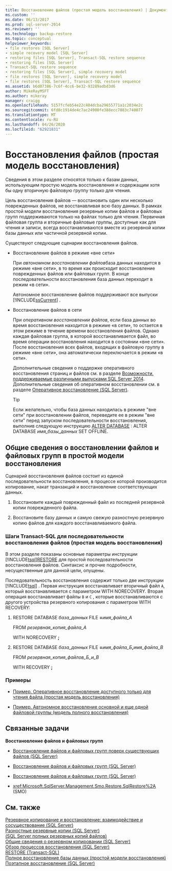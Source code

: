 ```yaml
---
title: Восстановление файлов (простая модель восстановления) | Документация Майкрософт
ms.custom: ''
ms.date: 06/13/2017
ms.prod: sql-server-2014
ms.reviewer: ''
ms.technology: backup-restore
ms.topic: conceptual
helpviewer_keywords:
- file restores [SQL Server]
- simple recovery model [SQL Server]
- restoring files [SQL Server], Transact-SQL restore sequence
- restoring files [SQL Server]
- Transact-SQL restore sequence
- restoring files [SQL Server], simple recovery model
- file restores [SQL Server], simple recovery model
- file restores [SQL Server], Transact-SQL restore sequence
ms.assetid: b6d07386-7c6f-4cc6-be32-93289adbd3d6
author: MikeRayMSFT
ms.author: mikeray
manager: craigg
ms.openlocfilehash: 5157fcfeb54e22c404dcba29655771a1c2034e2c
ms.sourcegitcommit: 6fd8c1914de4c7ac24900fe388ecc7883c740077
ms.translationtype: MT
ms.contentlocale: ru-RU
ms.lasthandoff: 04/26/2020
ms.locfileid: "62921831"
---
```

# <a name="file-restores-simple-recovery-model"></a>Восстановления файлов (простая модель восстановления)
  Сведения в этом разделе относятся только к базам данных, использующим простую модель восстановления и содержащим хотя бы одну вторичную файловую группу только для чтения.  
  
 Цель восстановления файлов — восстановить один или несколько поврежденных файлов, не восстанавливая всю базу данных. В рамках простой модели восстановления резервные копии файлов и файловых групп поддерживаются только на файлах только для чтения. Первичная файловая группа и вторичные файловые группы, доступные как для чтения и записи, всегда восстанавливаются вместе из резервной копии базы данных или частичной резервной копии.  
  
 Существуют следующие сценарии восстановления файлов.  
  
-   Восстановление файлов в режиме «вне сети»  
  
     При *автономном восстановлении файлов*база данных находится в режиме «вне сети», в то время как происходит восстановление поврежденных файлов или файловых групп. В конце последовательности восстановления база данных переходит в режим «в сети».  
  
     Автономное восстановление файлов поддерживают все выпуски [!INCLUDE[ssCurrent](../../includes/sscurrent-md.md)] .  
  
-   Восстановление файлов в сети  
  
     При *оперативном восстановлении файлов*, если база данных во время восстановления находится в режиме «в сети», то остается в этом режиме в течение времени восстановления файлов. Однако каждая файловая группа, в которой восстанавливается файл, во время операции восстановления находится в состоянии «вне сети». После восстановления всех файлов, входящих в файловую группу в режиме «вне сети», она автоматически переключается в режим «в сети».  
  
     Дополнительные сведения о поддержке оперативного восстановления страниц и файлов см. в разделе [Возможности, поддерживаемые различными выпусками SQL Server 2014](../../getting-started/features-supported-by-the-editions-of-sql-server-2014.md). Дополнительные сведения об оперативном восстановлении см. в разделе [Оперативное восстановление (SQL Server)](online-restore-sql-server.md).  
  
    > [!TIP]  
    >  Если желательно, чтобы база данных находилась в режиме "вне сети" при восстановлении файлов, переведите ее в режим "вне сети" перед запуском последовательности восстановления, выполнив следующую инструкцию [ALTER DATABASE](/sql/t-sql/statements/alter-database-transact-sql-set-options) : ALTER DATABASE *имя_базы_данных* SET OFFLINE.  
  

  
##  <a name="overview-of-file-and-filegroup-restore-under-the-simple-recovery-model"></a><a name="Overview"></a>Общие сведения о восстановлении файлов и файловых групп в простой модели восстановления  
 Сценарий восстановления файлов состоит из единой последовательности восстановления, в процессе которой производится копирование, накат транзакций и восстановление соответствующих данных.  
  
1.  Восстановите каждый поврежденный файл из последней резервной копии поврежденного файла.  
  
2.  Восстановите базу данных и самую свежую разностную резервную копию файлов для каждого восстанавливаемого файла.  
  
### <a name="transact-sql-steps-for-file-restore-sequence-simple-recovery-model"></a>Шаги Transact-SQL для последовательности восстановления файлов (простая модель восстановления)  
 В этом разделе показаны основные параметры инструкции [!INCLUDE[tsql](../../../includes/tsql-md.md)][RESTORE](/sql/t-sql/statements/restore-statements-transact-sql) для простой последовательности восстановления файлов. Синтаксис и прочие подробности, несущественные для данной цели, опущены.  
  
 Последовательность восстановления содержит только две инструкции [!INCLUDE[tsql](../../../includes/tsql-md.md)] . Первая инструкция восстанавливает вторичный файл `A`, который восстанавливается с параметром WITH NORECOVERY. Вторая операция восстанавливает файлы `B` и `C` , которые восстанавливаются с другого устройства резервного копирования с параметром WITH RECOVERY:  
  
1.  RESTORE DATABASE *база_данных* FILE **=**_имя_файла_A_  
  
     FROM *резервная_копия_файла_A*  
  
     WITH NORECOVERY **;**  
  
2.  RESTORE DATABASE *база_данных* FILE **=**_имя_файла_Б_**,**_имя_файла_В_  
  
     FROM *резервная_копия_файлов_Б_и_В*  
  
     WITH RECOVERY **;**  
  
### <a name="examples"></a>Примеры  
  
-   [Пример. Оперативное восстановление доступного только для чтения файла (простая модель восстановления)](example-online-restore-of-a-read-only-file-simple-recovery-model.md)  
  
-   [Пример. Автономное восстановление основной и еще одной файловой группы (модель полного восстановления)](example-offline-restore-of-primary-and-one-other-filegroup-full-recovery-model.md)  
  
 
  
##  <a name="related-tasks"></a><a name="RelatedTasks"></a> Связанные задачи  
 **Восстановление файлов и файловых групп**  
  
-   [Восстановление файлов и файловых групп поверх существующих файлов (SQL Server)](restore-files-and-filegroups-over-existing-files-sql-server.md)  
  
-   [Восстановление файлов и файловых групп (SQL Server)](restore-files-and-filegroups-sql-server.md)  
  
-   [Восстановление файлов и файловых групп (SQL Server)](restore-files-and-filegroups-sql-server.md)  
  
-   <xref:Microsoft.SqlServer.Management.Smo.Restore.SqlRestore%2A> (SMO)  
  
  
  
## <a name="see-also"></a>См. также  
 [Резервное копирование и восстановление: взаимодействие и сосуществование &#40;SQL Server&#41;](backup-and-restore-interoperability-and-coexistence-sql-server.md)   
 [Разностные резервные копии &#40;SQL Server&#41;](differential-backups-sql-server.md)   
 [&#40;SQL Server полных резервных копий файлов&#41;](full-file-backups-sql-server.md)   
 [Общие сведения о резервном копировании (SQL Server)](backup-overview-sql-server.md)   
 [Обзор процессов восстановления (SQL Server)](restore-and-recovery-overview-sql-server.md)   
 [RESTORE (Transact-SQL)](/sql/t-sql/statements/restore-statements-transact-sql)   
 [Полное восстановление базы данных &#40;простой модели восстановления&#41;](complete-database-restores-simple-recovery-model.md)   
 [Поэтапное восстановление (SQL Server)](piecemeal-restores-sql-server.md)  
  
  
